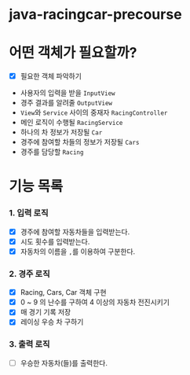 # java-racingcar-precourse

# 어떤 객체가 필요할까?
- [x] 필요한 객체 파악하기
- 사용자의 입력을 받을 `InputView`
- 경주 결과를 알려줄 `OutputView`
- `View`와 `Service` 사이의 중재자 `RacingController`
- 메인 로직이 수행될 `RacingService`
- 하나의 차 정보가 저장될 `Car`
- 경주에 참여할 차들의 정보가 저장될 `Cars`
- 경주를 담당할 `Racing`

# 기능 목록

### 1. 입력 로직
- [x] 경주에 참여할 자동차들을 입력받는다.
- [x] 시도 횟수를 입력받는다.
- [x] 자동차의 이름을 `,`를 이용하여 구분한다.

### 2. 경주 로직
- [x] Racing, Cars, Car 객체 구현
- [x] 0 ~ 9 의 난수를 구하여 4 이상의 자동차 전진시키기
- [x] 매 경기 기록 저장
- [x] 레이싱 우승 차 구하기

### 3. 출력 로직
- [ ] 우승한 자동차(들)를 출력한다.